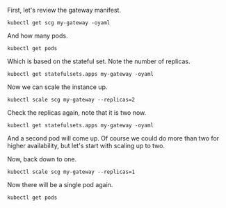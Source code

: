 First, let's review the gateway manifest.

```execute-1
kubectl get scg my-gateway -oyaml
```

And how many pods.

```execute-1
kubectl get pods
```

Which is based on the stateful set. Note the number of replicas.

```execute-1
kubectl get statefulsets.apps my-gateway -oyaml
```

Now we can scale the instance up.

```execute-1
kubectl scale scg my-gateway --replicas=2 
```

Check the replicas again, note that it is two now.

```execute-1
kubectl get statefulsets.apps my-gateway -oyaml
```

And a second pod will come up. Of course we could do more than two for higher availability, but let's start with scaling up to two.

Now, back down to one.

```execute-1
kubectl scale scg my-gateway --replicas=1
```

Now there will be a single pod again.

```execute-1
kubectl get pods
```
